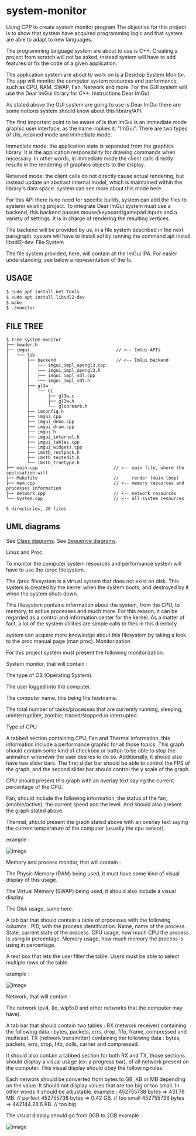 # system-monitor
Using CPP to create system monitor program
The objective for this project is to show that system have acquired programming logic and that system are able to adapt to new languages.

The programming language system are about to use is C++. Creating a project from scratch will not be asked, instead system will have to add features or fix the code of a given application.

The application system are about to work on is a Desktop System Monitor. The app will monitor the computer system resources and performance, such as CPU, RAM, SWAP, Fan, Network and more. For the GUI system will use the Dear ImGui library for C++.
Instructions
Dear ImGui

As stated above the GUI system are going to use is Dear ImGui there are some notions system should know about this library/API.

The first important point to be aware of is that ImGui is an immediate mode graphic user interface, as the name implies it: "ImGui". There are two types of UIs, retained mode and immediate mode.

Immediate mode: the application state is separated from the graphics library. It is the application responsibility for drawing commands when necessary. In other words, in immediate mode the client calls directly results in the rendering of graphics objects to the display.

Retained mode: the client calls do not directly cause actual rendering, but instead update an abstract internal model, which is maintained within the library's data space. system can see more about this mode here.

For this API there is no need for specific builds, system can add the files to systemr existing project. To integrate Dear ImGui system must use a backend, this backend passes mouse/keyboard/gamepad inputs and a variety of settings. It is in charge of rendering the resulting vertices.

The backend will be provided by us, in a file system described in the next paragraph. system will have to install sdl by running the command apt install libsdl2-dev.
File System

The file system provided, here, will contain all the ImGui IPA. For easier understanding, see below a representation of the fs.
##  USAGE
```sh
$ sudo apt install net-tools
$ sudo apt install libsdl2-dev
$ make
$ ./monitor
```

##  FILE TREE
```
$ tree system-monitor
├── header.h
├── imgui                                 // <-- ImGui APIs
│   └── lib
│       ├── backend                       // <-- ImGui backend
│       │   ├── imgui_impl_opengl3.cpp
│       │   ├── imgui_impl_opengl3.h
│       │   ├── imgui_impl_sdl.cpp
│       │   └── imgui_impl_sdl.h
│       ├── gl3w
│       │   └── GL
│       │       ├── gl3w.c
│       │       ├── gl3w.h
│       │       └── glcorearb.h
│       ├── imconfig.h
│       ├── imgui.cpp
│       ├── imgui_demo.cpp
│       ├── imgui_draw.cpp
│       ├── imgui.h
│       ├── imgui_internal.h
│       ├── imgui_tables.cpp
│       ├── imgui_widgets.cpp
│       ├── imstb_rectpack.h
│       ├── imstb_textedit.h
│       └── imstb_truetype.h
├── main.cpp                             // <-- main file, where the application will
├── Makefile                             //     render (main loop)
├── mem.cpp                              // <-- memory resources and processes information
├── network.cpp                          // <-- network resources
└── system.cpp                           // <-- all system resources

5 directories, 28 files
```
## UML diagrams


See [Class diagrams](docs/class_diagrams.md).
See [Sequence diagrams](docs/seq_diagrams.md).


Linux and Proc

To monitor the computer system resources and performance system will have to use the /proc filesystem.

The /proc filesystem is a virtual system that does not exist on disk. This system is created by the kernel when the system boots, and destroyed by it when the system shuts down.

This filesystem contains information about the system, from the CPU, to memory, to active processes and much more. For this reason, it can be regarded as a control and information center for the kernel. As a matter of fact, a lot of the system utilities are simple calls to files in this directory.

system can acquire more knowledge about this filesystem by taking a look to the proc manual page (man proc).
Monitorization

For this project system must present the following monitorization:

System monitor, that will contain :

The type of OS (Operating System).

The user logged into the computer.

The computer name, this being the hostname.

The total number of tasks/processes that are currently running, sleeping, uninterruptible, zombie, traced/stopped or interrupted.

Type of CPU

A tabbed section containing CPU, Fan and Thermal information, this information include a performance graphic for all those topics. This graph should contain some kind of checkbox or button to be able to stop the animation whenever the user desires to do so. Additionally, it should also have two slider bars. The first slider bar should be able to control the FPS of the graph, and the second slider bar should control the y scale of the graph.

CPU should present this graph with an overlay text saying the current percentage of the CPU.

Fan, should include the following information, the status of the fan, (enable/active), the current speed and the level. And should also present the graph stated above.

Thermal, should present the graph stated above with an overlay text saying the current temperature of the computer (usually the cpu sensor).

example :

![image](https://learn.zone01dakar.sn/git/root/public/media/branch/master/subjects/system-monitor/system.gif)

Memory and process monitor, that will contain :

The Physic Memory (RAM) being used, it must have some kind of visual display of this usage.

The Virtual Memory (SWAP) being used, it should also include a visual display.

The Disk usage, same here.

A tab bar that should contain a table of processes with the following columns :
            PID, with the process identification.
            Name, name of the process.
            State, current state of the process.
            CPU usage, how much CPU the process is using in percentage.
            Memory usage, how much memory the process is using in percentage.

A text box that lets the user filter the table.
            Users must be able to select multiple rows of the table.

example :

![image](https://learn.zone01dakar.sn/git/root/public/media/branch/master/subjects/system-monitor/mem.gif)

Network, that will contain :

The network ipv4, (lo, wlp5s0 and other networks that the computer may have).

A tab bar that should contain two tables :
            RX (network receiver) containing the following data : bytes, packets, errs, drop, fifo, frame, compressed and multicast.
            TX (network transmitter) containing the following data : bytes, packets, errs, drop, fifo, colls, carrier and compressed.

It should also contain a tabbed section for both RX and TX, those sections should display a visual usage (ex: a progress bar), of all network present on the computer. This visual display should obey the following rules:

Each network should be converted from bytes to GB, KB or MB depending on the value. It should not display values that are too big or too small. In other words it should be adjustable.
example :
            452755738 bytes => 431.78 MB. // perfect
            452755738 bytes => 0.42 GB. // too small
            452755738 bytes => 442144.28.6 KB. // too big

The visual display should go from 0GB to 2GB
example :

![image](https://learn.zone01dakar.sn/git/root/public/media/branch/master/subjects/system-monitor/network.gif)
